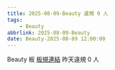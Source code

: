 ```yaml
---
title: 2025-08-09-Beauty 違規 0 人
tags:
    - Beauty
abbrlink: 2025-08-09-Beauty
date: Beauty-2025-08-09 12:00:00
---
```

Beauty 板 [板規連結](https://www.ptt.cc/bbs/Beauty/M.1630069980.A.84B.html)
昨天違規 0 人
